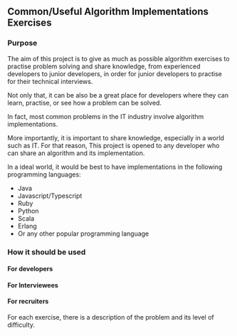 ## Common/Useful Algorithm Implementations Exercises

### Purpose

The aim of this project is to give as much as possible algorithm exercises to practise problem solving and share knowledge, from experienced developers to junior developers, in order for junior developers to practise for their technical interviews.

Not only that, it can be also be a great place for developers where they can learn, practise, or see how a problem can be solved.

In fact, most common problems in the IT industry involve algorithm implementations. 

More importantly, it is important to share knowledge, especially in a world such as IT. For that reason, This project is opened to any developer who can share an algorithm and its implementation.

In a ideal world, it would be best to have implementations in the following programming languages:

* Java
* Javascript/Typescript
* Ruby
* Python
* Scala
* Erlang 
* Or any other popular programming language 

### How it should be used 

#### For developers

#### For Interviewees

#### For recruiters

For each exercise, there is a description of the problem and its level of difficulty. 
